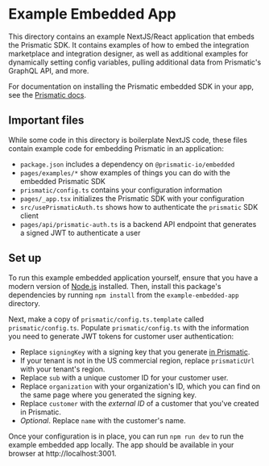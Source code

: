 # Example Embedded App

This directory contains an example NextJS/React application that embeds the Prismatic SDK. It contains examples of how to embed the integration marketplace and integration designer, as well as additional examples for dynamically setting config variables, pulling additional data from Prismatic's GraphQL API, and more.

For documentation on installing the Prismatic embedded SDK in your app, see the [Prismatic docs](https://prismatic.io/docs/embed/get-started/install-embedded-sdk/).

## Important files

While some code in this directory is boilerplate NextJS code, these files contain example code for embedding Prismatic in an application:

- `package.json` includes a dependency on `@prismatic-io/embedded`
- `pages/examples/*` show examples of things you can do with the embedded Prismatic SDK
- `prismatic/config.ts` contains your configuration information
- `pages/_app.tsx` initializes the Prismatic SDK with your configuration
- `src/usePrismaticAuth.ts` shows how to authenticate the `prismatic` SDK client
- `pages/api/prismatic-auth.ts` is a backend API endpoint that generates a signed JWT to authenticate a user

## Set up

To run this example embedded application yourself, ensure that you have a modern version of [Node.js](https://nodejs.org/) installed. Then, install this package's dependencies by running `npm install` from the `example-embedded-app` directory.

Next, make a copy of `prismatic/config.ts.template` called `prismatic/config.ts`. Populate `prismatic/config.ts` with the information you need to generate JWT tokens for customer user authentication:

- Replace `signingKey` with a signing key that you generate [in Prismatic](https://prismatic.io/docs/embed/authenticate-users/#jwt-signing-keys).
- If your tenant is not in the US commercial region, replace `prismaticUrl` with your tenant's region.
- Replace `sub` with a unique customer ID for your customer user.
- Replace `organization` with your organization's ID, which you can find on the same page where you generated the signing key.
- Replace `customer` with the _external ID_ of a customer that you've created in Prismatic.
- _Optional_. Replace `name` with the customer's name.

Once your configuration is in place, you can run `npm run dev` to run the example embedded app locally. The app should be available in your browser at http://localhost:3001.
